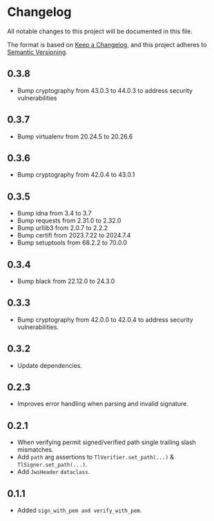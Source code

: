 # Changelog

All notable changes to this project will be documented in this file.

The format is based on [Keep a Changelog](https://keepachangelog.com/en/1.0.0/),
and this project adheres to [Semantic Versioning](https://semver.org/spec/v2.0.0.html).

## 0.3.8

- Bump cryptography from 43.0.3 to 44.0.3 to address security vulnerabilities

## 0.3.7

- Bump virtualenv from 20.24.5 to 20.26.6

## 0.3.6

- Bump cryptography from 42.0.4 to 43.0.1

## 0.3.5

- Bump idna from 3.4 to 3.7
- Bump requests from 2.31.0 to 2.32.0
- Bump urllib3 from 2.0.7 to 2.2.2
- Bump certifi from 2023.7.22 to 2024.7.4
- Bump setuptools from 68.2.2 to 70.0.0

## 0.3.4

- Bump black from 22.12.0 to 24.3.0

## 0.3.3

- Bump cryptography from 42.0.0 to 42.0.4 to address security vulnerabilities.

## 0.3.2

- Update dependencies.

## 0.2.3

- Improves error handling when parsing and invalid signature.

## 0.2.1

- When verifying permit signed/verified path single trailing slash mismatches.
- Add `path` arg assertions to `TlVerifier.set_path(...)` & `TlSigner.set_path(...)`.
- Add `JwsHeader` `dataclass`.

## 0.1.1

- Added `sign_with_pem and verify_with_pem`.
